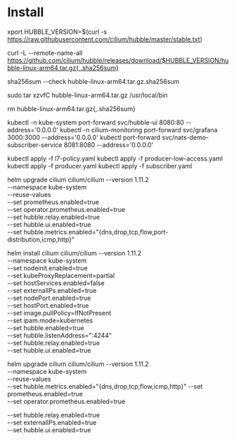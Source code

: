 # Install
xport HUBBLE_VERSION=$(curl -s https://raw.githubusercontent.com/cilium/hubble/master/stable.txt)

curl -L --remote-name-all https://github.com/cilium/hubble/releases/download/$HUBBLE_VERSION/hubble-linux-arm64.tar.gz{,.sha256sum}

sha256sum --check hubble-linux-arm64.tar.gz.sha256sum

sudo tar xzvfC hubble-linux-arm64.tar.gz /usr/local/bin

rm hubble-linux-arm64.tar.gz{,.sha256sum}

kubectl -n kube-system port-forward svc/hubble-ui 8080:80 --address='0.0.0.0'
kubectl -n cilium-monitoring port-forward svc/grafana 3000:3000 --address='0.0.0.0'
kubectl port-forward svc/nats-demo-subscriber-service 8081:8080 --address='0.0.0.0'

kubectl apply -f l7-policy.yaml
kubectl apply -f producer-low-access.yaml
kubectl apply -f producer.yaml
kubectl apply -f subscriber.yaml

helm upgrade cilium cilium/cilium --version 1.11.2 \
   --namespace kube-system \
   --reuse-values \
   --set prometheus.enabled=true \
   --set operator.prometheus.enabled=true \
   --set hubble.relay.enabled=true \
   --set hubble.ui.enabled=true \
   --set hubble.metrics.enabled="{dns,drop,tcp,flow,port-distribution,icmp,http}"

helm install cilium cilium/cilium --version 1.11.2 \
   --namespace kube-system \
   --set nodeinit.enabled=true \
   --set kubeProxyReplacement=partial \
   --set hostServices.enabled=false \
   --set externalIPs.enabled=true \
   --set nodePort.enabled=true \
   --set hostPort.enabled=true \
   --set image.pullPolicy=IfNotPresent \
   --set ipam.mode=kubernetes \
   --set hubble.enabled=true \
   --set hubble.listenAddress=":4244" \
   --set hubble.relay.enabled=true \
   --set hubble.ui.enabled=true

helm upgrade cilium cilium/cilium --version 1.11.2 \
   --namespace kube-system \
   --reuse-values \
   --set hubble.metrics.enabled="{dns,drop,tcp,flow,icmp,http}"
   --set prometheus.enabled=true \
   --set operator.prometheus.enabled=true

   --set hubble.relay.enabled=true \
   --set externalIPs.enabled=true \
   --set hubble.ui.enabled=true